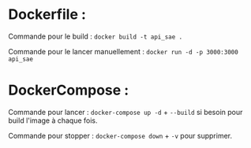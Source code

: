 # Dockerfile :

Commande pour le build : `docker build -t api_sae .`

Commande pour le lancer manuellement : `docker run -d -p 3000:3000 api_sae`

# DockerCompose :

Commande pour lancer : `docker-compose up -d` + `--build` si besoin pour build l'image à chaque fois.

Commande pour stopper : `docker-compose down` + `-v` pour supprimer.
